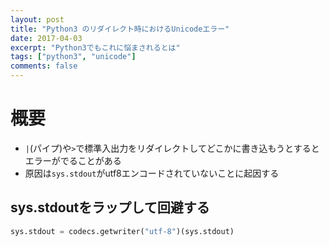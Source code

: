 ```yaml
---
layout: post
title: "Python3 のリダイレクト時におけるUnicodeエラー"
date: 2017-04-03
excerpt: "Python3でもこれに悩まされるとは"
tags: ["python3", "unicode"]
comments: false
---
```


# 概要
 - `|`(パイプ)や`>`で標準入出力をリダイレクトしてどこかに書き込もうとするとエラーがでることがある
 - 原因は`sys.stdout`がutf8エンコードされていないことに起因する

## sys.stdoutをラップして回避する

```python
sys.stdout = codecs.getwriter("utf-8")(sys.stdout)
```
